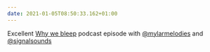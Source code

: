 ```yaml
---
date: 2021-01-05T08:50:33.162+01:00
---
```

Excellent [Why we bleep](https://overcast.fm/+LomkqjRiQ) podcast episode with [@mylarmelodies](https://twitter.com/mylarmelodies) and [@signalsounds](https://twitter.com/signalsounds)
